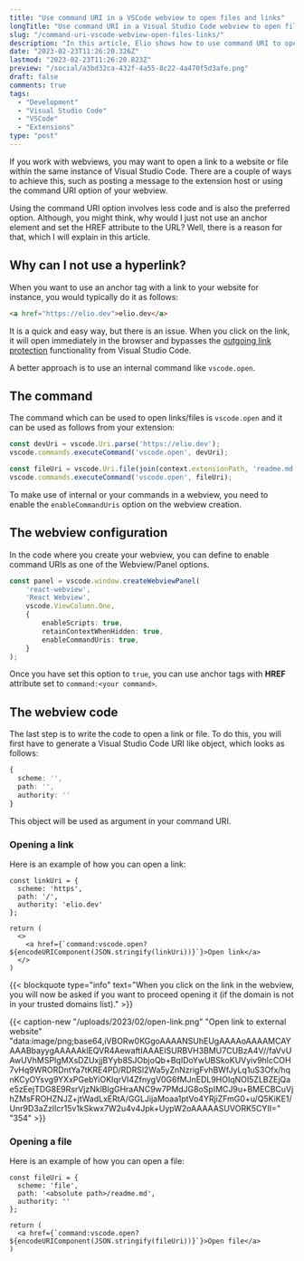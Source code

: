 ```yaml
---
title: "Use command URI in a VSCode webview to open files and links"
longTitle: "Use command URI in a Visual Studio Code webview to open files and links"
slug: "/command-uri-vscode-webview-open-files-links/"
description: "In this article, Elio shows how to use command URI to open files and links in a webview from a Visual Studio Code extension."
date: "2023-02-23T11:26:20.326Z"
lastmod: "2023-02-23T11:26:20.823Z"
preview: "/social/a3bd32ca-432f-4a55-8c22-4a470f5d3afe.png"
draft: false
comments: true
tags:
  - "Development"
  - "Visual Studio Code"
  - "VSCode"
  - "Extensions"
type: "post"
---
```


If you work with webviews, you may want to open a link to a website or file within the same instance of Visual Studio Code. There are a couple of ways to achieve this, such as posting a message to the extension host or using the command URI option of your webview.

Using the command URI option involves less code and is also the preferred option. Although, you might think, why would I just not use an anchor element and set the HREF attribute to the URL? Well, there is a reason for that, which I will explain in this article.

## Why can I not use a hyperlink?

When you want to use an anchor tag with a link to your website for instance, you would typically do it as follows:

```html
<a href="https://elio.dev">elio.dev</a>
```

It is a quick and easy way, but there is an issue. When you click on the link, it will open immediately in the browser and bypasses the [outgoing link protection](https://code.visualstudio.com/docs/editor/editingevolved#_outgoing-link-protection) functionality from Visual Studio Code.

A better approach is to use an internal command like `vscode.open`.

## The command

The command which can be used to open links/files is `vscode.open` and it can be used as follows from your extension:

```typescript
const devUri = vscode.Uri.parse('https://elio.dev');
vscode.commands.executeCommand('vscode.open', devUri);

const fileUri = vscode.Uri.file(join(context.extensionPath, 'readme.md'));
vscode.commands.executeCommand('vscode.open', fileUri);
```

To make use of internal or your commands in a webview, you need to enable the `enableCommandUris` option on the webview creation.

## The webview configuration

In the code where you create your webview, you can define to enable command URIs as one of the Webview/Panel options.

```typescript
const panel = vscode.window.createWebviewPanel(
	'react-webview',
	'React Webview',
	vscode.ViewColumn.One,
	{
		enableScripts: true,
		retainContextWhenHidden: true,
		enableCommandUris: true,
	}
);
```

Once you have set this option to `true`, you can use anchor tags with **HREF** attribute set to `command:<your command>`.

## The webview code

The last step is to write the code to open a link or file. To do this, you will first have to generate a Visual Studio Code URI like object, which looks as follows:

```typescript
{
  scheme: '',
  path: '',
  authority: ''
}
```

This object will be used as argument in your command URI.

### Opening a link

Here is an example of how you can open a link:

```tsx
const linkUri = {
  scheme: 'https',
  path: '/',
  authority: 'elio.dev'
};

return (
  <>
    <a href={`command:vscode.open?${encodeURIComponent(JSON.stringify(linkUri))}`}>Open link</a>
  </>
)
```

{{< blockquote type="info" text="When you click on the link in the webview, you will now be asked if you want to proceed opening it (if the domain is not in your trusted domains list)." >}}

{{< caption-new "/uploads/2023/02/open-link.png" "Open link to external website"  "data:image/png;base64,iVBORw0KGgoAAAANSUhEUgAAAAoAAAAMCAYAAABbayygAAAAAklEQVR4AewaftIAAAEISURBVH3BMU7CUBzA4V//faVvUAwUVhMSPIgMXsDZUxjjBYyb8SJObjoQb+BqIDoYwUBSkoKUVyiv9hlcCOH7vHq9WRORDntYa7tKRE4PD/RDRSl2Wa5yZnNzrigFvhBWfJyLq1uS3Ofx/hqnKCyOYsvg9YXxPGebYiOKIqrVI4ZfnygV0G6fMJnEDL9HOIqNOI5ZLBZEjQae5zEejTDG8E9RsrVjzNklBlgGHraANC9w7PMdJG8oSpIMCJ9u+BMECBCuVjhZMsFROHZNJZ+jtWadLxERtA/GGLJijaMoaa1ptVo4YRjiZFmG0+u/Q5KiKE1/Unr9D3aZzlIcr15v1kSkwx7W2u4v4Jpk+UypW2oAAAAASUVORK5CYII=" "354" >}}

### Opening a file

Here is an example of how you can open a file:

```tsx
const fileUri = {
  scheme: 'file',
  path: '<absolute path>/readme.md',
  authority: ''
};

return (
  <a href={`command:vscode.open?${encodeURIComponent(JSON.stringify(fileUri))}`}>Open file</a>
)
```